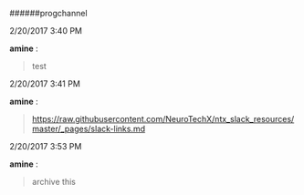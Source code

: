 ######progchannel

2/20/2017 3:40 PM

 **amine** :

 >test

2/20/2017 3:41 PM

 **amine** :

 ><https://raw.githubusercontent.com/NeuroTechX/ntx_slack_resources/master/_pages/slack-links.md>

2/20/2017 3:53 PM

 **amine** :

 >archive this

